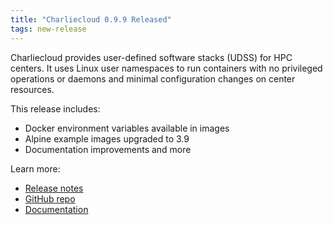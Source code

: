 ```yaml
---
title: "Charliecloud 0.9.9 Released"
tags: new-release
---
```


Charliecloud provides user-defined software stacks (UDSS) for HPC centers. It uses Linux user namespaces to run containers with no privileged operations or daemons and minimal configuration changes on center resources.

This release includes:
- Docker environment variables available in images
- Alpine example images upgraded to 3.9
- Documentation improvements and more

Learn more:
- [Release notes](https://github.com/hpc/charliecloud/releases/tag/v0.9.9)
- [GitHub repo](https://github.com/hpc/charliecloud)
- [Documentation](https://hpc.github.io/charliecloud)
